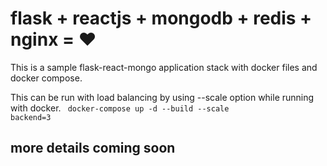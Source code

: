 # flask + reactjs + mongodb + redis + nginx = ♥
This is a sample flask-react-mongo application stack with docker files and docker compose. 

This can be run with load balancing by using --scale option while running with docker.
<code> docker-compose up -d --build --scale backend=3 </code>

## more details coming soon
